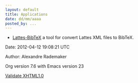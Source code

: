 ```yaml
---
layout: default
title: Applications
date: dd/mm/aaaa
posted_by: ...
---
```


   - [Lattes-BibTeX](http://logics.emap.fgv.br:8000/)
a tool for convert Lattes XML files to BibTeX. 

Date: 2012-04-12 19:08:21 UTC

Author: Alexandre Rademaker

Org version 7.6 with Emacs version 23

[Validate XHTML1.0](http://validator.w3.org/check?uri=http%3a%2f%2flogics.emap.fgv.br%2f)

